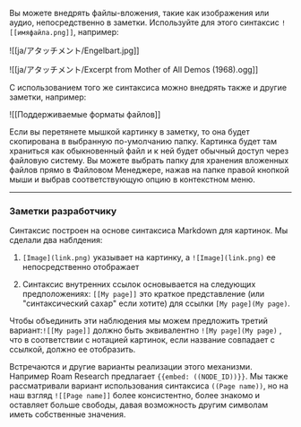 Вы можете внедрять файлы-вложения, такие как изображения или аудио, непосредственно в заметки. Используйте для этого синтаксис `![[имяфайла.png]]`, например:

![[ja/アタッチメント/Engelbart.jpg]]

![[ja/アタッチメント/Excerpt from Mother of All Demos (1968).ogg]]

С использованием того же синтаксиса можно внедрять также и другие заметки, например:

![[Поддерживаемые форматы файлов]]

Если вы перетянете мышкой картинку в заметку, то она будет скопирована в выбранную по-умолчанию папку. Картинка будет там храниться как обыкновенный файл и к ней будет обычный доступ через файловую систему. Вы можете выбрать папку для хранения вложенных файлов прямо в Файловом Менеджере, нажав на папке правой кнопкой мыши и выбрав соответствующую опцию в контекстном меню.

---

### Заметки разработчику

Синтаксис построен на основе синтаксиса Markdown для картинок. Мы сделали два наблдения:

 1. `[Image](link.png)` указывает на картинку, а `![Image](link.png)` ее непосредственно отображает

 2. Синтаксис внутренних ссылок основывается на следующих предположениях: `[[My page]]` это краткое представление (или "синтаксический сахар" если хотите) для ссылки `[My page](My page)`.

Чтобы объединить эти наблюдения мы можем предложить третий вариант:`![[My page]]` должно быть эквивалентно `![My page](My page)` , что в соответствии с нотацией картинок, если название совпадает с ссылкой, должно ее отобразить.

Встречаются и другие варианты реализации этого механизми. Например Roam Research предлагает `{{embed: ((NODE_ID))}}`. Мы также рассматривали вариант использования синтаксиса `((Page name))`, но на наш взгляд `![[Page name]]` более консистентно, более знакомо и оставляет больше свободы, давая возможность другим символам иметь собственные значения.
